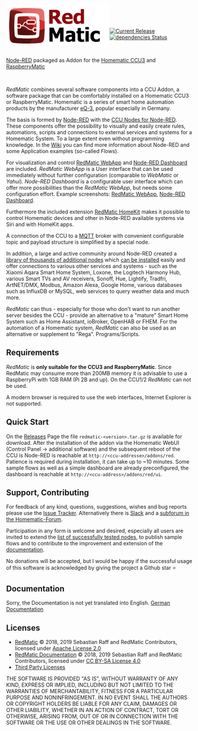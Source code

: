 <img height="112px" src="assets/redmatic5-compact.png" align="left"/>

<br><br>

[![Current Release](https://img.shields.io/github/release/rdmtc/RedMatic.svg?colorB=4cc61e)](https://github.com/rdmtc/RedMatic/releases/latest)
[![dependencies Status](https://david-dm.org/rdmtc/redmatic/status.svg)](https://david-dm.org/rdmtc/redmatic)

<br>

[Node-RED](https://nodered.org/about/) packaged as Addon for the
[Homematic CCU3](https://www.eq-3.de/produkte/homematic/zentralen-und-gateways/smart-home-zentrale-ccu3.html) and 
[RaspberryMatic](https://github.com/jens-maus/RaspberryMatic)

<br>

_RedMatic_ combines several software components into a CCU Addon, a software package that can be comfortably installed on a Homematic CCU3 or RaspberryMatic. Homematic is a series of smart home automation products by the manufacturer [eQ-3](https://eq-3.de), popular especially in Germany.

The basis is formed by [Node-RED](https://nodered.org/about/) with the 
[CCU Nodes for Node-RED](https://github.com/rdmtc/node-red-contrib-ccu). These components offer the possibility to visually and easily create rules, automations, scripts and connections to external services and systems for a Homematic System. To a large extent even without programming knowledge. In the
[Wiki](https://github.com/rdmtc/RedMatic/wiki) you can find more information about Node-RED and some 
Application examples (so-called _Flows_).

For visualization and control [RedMatic WebApp](https://github.com/rdmtc/RedMatic-WebApp) and 
[Node-RED Dashboard](https://github.com/node-red/node-red-dashboard) are included. _RedMatic WebApp_ is a
User interface that can be used immediately without further configuration (comparable to _WebMatic_ or _Yahui_).
_Node-RED Dashboard_ is a configurable user interface which can offer more possibilities than the _RedMatic WebApp_, 
but needs some configuration effort. 
Example screenshots: [RedMatic WebApp](https://github.com/rdmtc/RedMatic/wiki/Webapp), 
[Node-RED Dashboard](https://github.com/rdmtc/RedMatic/wiki/Dashboard-Screenshots).

Furthermore the included extension 
[RedMatic HomeKit](https://github.com/rdmtc/RedMatic/wiki/Homekit) makes it possible to control Homematic devices and other in Node-RED available systems via Siri and with HomeKit apps.

A connection of the CCU to a [MQTT](https://github.com/rdmtc/RedMatic/wiki/Flow-MQTT) broker with convenient 
configurable topic and payload structure is simplified by a special node.

In addition, a large and active community around Node-RED created a 
[library of thousands of additional nodes](https://flows.nodered.org/?type=node&num_pages=1) which 
[can be installed](https://github.com/rdmtc/RedMatic/wiki/Node-Installation) easily and offer connections to various other services and systems - 
such as the Xiaomi Aqara Smart Home System, Loxone, the Logitech Harmony Hub, various Smart TVs and AV receivers, 
Sonoff, Hue, Lightify, Tradfri, ArtNET/DMX, Modbus, Amazon Alexa, Google Home, various databases such as InfluxDB 
or MySQL, web services to query weather data and much more.

_RedMatic_ can thus - especially for those who don't want to run another server besides the CCU - provide an alternative to a "mature" Smart Home System such as Home Assistant, ioBroker, OpenHAB or FHEM. 
For the automation of a Homematic system, _RedMatic_ can also be used as an alternative or supplement to "Rega". 
Programs/Scripts. 


## Requirements

_RedMatic_ is __only suitable for the CCU3 and RaspberryMatic__. Since RedMatic may consume more than 200MB memory 
it is advisable to use a RaspberryPi with 1GB RAM (Pi 2B and up). On the CCU1/2 _RedMatic_ can not be used.

A modern browser is required to use the web interfaces, Internet Explorer is not supported.


## Quick Start

On the [Releases](https://github.com/rdmtc/RedMatic/releases/latest) Page the file `redmatic-<version>.tar.gz` is available for download. After the installation of the addon via the Homematic WebUI (Control Panel -> additional software) and the subsequent reboot of the CCU is Node-RED is reachable at `http://<ccu-addresse>/addons/red`. Patience is required during installation, it can take up to ~10 minutes. Some sample flows as well as a simple dashboard are already preconfigured, the dashboard is reachable at `http://<ccu-address>/addons/red/ui`. 


## Support, Contributing

For feedback of any kind, questions, suggestions, wishes and bug reports please use the 
[Issue Tracker](https://github.com/rdmtc/RedMatic/issues). Alternatively there is [Slack](https://join.slack.com/t/homematicuser/shared_invite/enQtNDgyNDM2OTkyMDA2LWY1YjY0NTE0NmY0OWM3YWUzMzAzMTgxYmRjMTMyOWE3NjkxNDdlMDY5ZjlhYzM5Nzg2N2U2YjdmNzNlYWNhNTU) 
and a [subforum in the Homematic-Forum](https://homematic-forum.de/forum/viewforum.php?f=77). 

Participation in any form is welcome and desired, especially all users are invited to extend the [list of successfully tested nodes](https://github.com/rdmtc/RedMatic/wiki/Erfolgreich-getestete-Nodes), to publish sample flows and to contribute to the improvement and extension of the [documentation](https://github.com/rdmtc/RedMatic/wiki).

No donations will be accepted, but I would be happy if the successful usage of this software is acknowledged by giving the project a Github star ⭐️

## Documentation

Sorry, the Documentation is not yet translated into English. [German Documentation](https://github.com/rdmtc/RedMatic/wiki/Home)


## Licenses

* [RedMatic](https://github.com/rdmtc/RedMatic) © 2018, 2019 Sebastian Raff and RedMatic Contributors, licensed under [Apache License 2.0](LICENSE)
* [RedMatic Documentation](https://github.com/rdmtc/RedMatic/wiki) © 2018, 2019 Sebastian Raff and RedMatic Contributors, licensed under [CC BY-SA License 4.0](https://creativecommons.org/licenses/by-sa/4.0/)
* [Third Party Licenses](LICENSES.md)

THE SOFTWARE IS PROVIDED "AS IS", WITHOUT WARRANTY OF ANY KIND, EXPRESS OR
IMPLIED, INCLUDING BUT NOT LIMITED TO THE WARRANTIES OF MERCHANTABILITY,
FITNESS FOR A PARTICULAR PURPOSE AND NONINFRINGEMENT. IN NO EVENT SHALL THE
AUTHORS OR COPYRIGHT HOLDERS BE LIABLE FOR ANY CLAIM, DAMAGES OR OTHER
LIABILITY, WHETHER IN AN ACTION OF CONTRACT, TORT OR OTHERWISE, ARISING FROM,
OUT OF OR IN CONNECTION WITH THE SOFTWARE OR THE USE OR OTHER DEALINGS IN THE
SOFTWARE.
